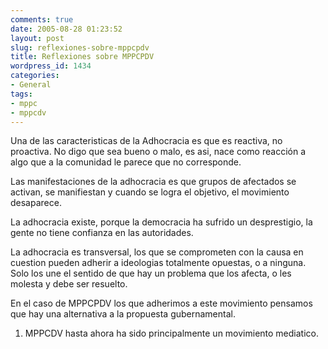 ```yaml
---
comments: true
date: 2005-08-28 01:23:52
layout: post
slug: reflexiones-sobre-mppcpdv
title: Reflexiones sobre MPPCPDV
wordpress_id: 1434
categories:
- General
tags:
- mppc
- mppcdv
---
```


Una de las caracteristicas de la Adhocracia es que es reactiva, no proactiva. No digo que sea bueno o malo, es asi, nace como reacción a algo que a la comunidad le parece que no corresponde.

Las manifestaciones de la adhocracia es que grupos de afectados se activan, se manifiestan y cuando se logra el objetivo, el movimiento desaparece.

La adhocracia existe, porque la democracia ha sufrido un desprestigio, la gente no tiene confianza en las autoridades.

La adhocracia es transversal, los que se comprometen con la causa en cuestion pueden adherir a ideologias totalmente opuestas, o a ninguna. Solo los une el sentido de que hay un problema que los afecta, o les molesta y debe ser resuelto.

En el caso de MPPCPDV los que adherimos a este movimiento pensamos que hay una alternativa a la propuesta gubernamental.
1. MPPCDV hasta ahora ha sido principalmente un movimiento mediatico.
